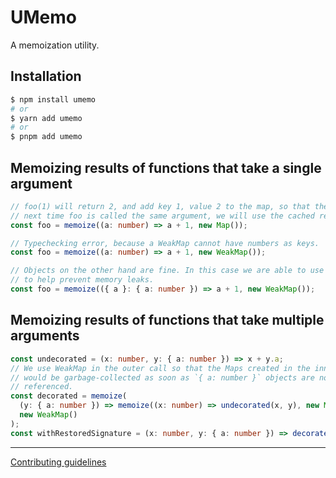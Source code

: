 # UMemo

A memoization utility.

## Installation

```bash
$ npm install umemo
# or
$ yarn add umemo
# or
$ pnpm add umemo
```

## Memoizing results of functions that take a single argument

```ts
// foo(1) will return 2, and add key 1, value 2 to the map, so that the
// next time foo is called the same argument, we will use the cached result.
const foo = memoize((a: number) => a + 1, new Map());

// Typechecking error, because a WeakMap cannot have numbers as keys.
const foo = memoize((a: number) => a + 1, new WeakMap());

// Objects on the other hand are fine. In this case we are able to use WeakMap
// to help prevent memory leaks.
const foo = memoize(({ a }: { a: number }) => a + 1, new WeakMap());
```

## Memoizing results of functions that take multiple arguments

```ts
const undecorated = (x: number, y: { a: number }) => x + y.a;
// We use WeakMap in the outer call so that the Maps created in the inner call
// would be garbage-collected as soon as `{ a: number }` objects are no longer
// referenced.
const decorated = memoize(
  (y: { a: number }) => memoize((x: number) => undecorated(x, y), new Map()),
  new WeakMap()
);
const withRestoredSignature = (x: number, y: { a: number }) => decorated(y)(x);
```

---

[Contributing guidelines](https://github.com/ivan7237d/umemo/blob/master/.github/CONTRIBUTING.md)
